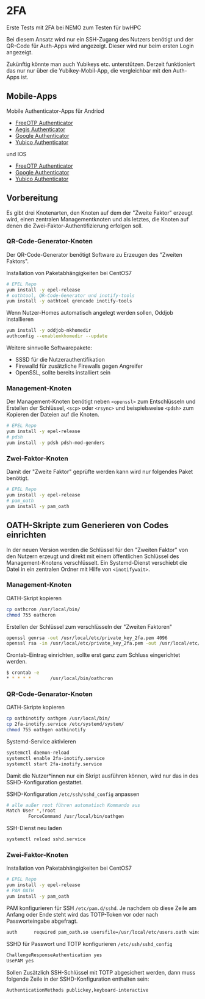 # 2FA
Erste Tests mit 2FA bei NEMO zum Testen für bwHPC

Bei diesem Ansatz wird nur ein SSH-Zugang des Nutzers benötigt und der QR-Code für Auth-Apps wird angezeigt. Dieser wird nur beim ersten Login angezeigt.

Zukünftig könnte man auch Yubikeys etc. unterstützen. Derzeit funktioniert das nur nur über die Yubikey-Mobil-App, die vergleichbar mit den Auth-Apps ist.

## Mobile-Apps

Mobile Authenticator-Apps für Andriod

* [FreeOTP Authenticator](https://play.google.com/store/apps/details?id=org.fedorahosted.freeotp)
* [Aegis Authenticator ](https://play.google.com/store/apps/details?id=com.beemdevelopment.aegis)
* [Google Authenticator](https://play.google.com/store/apps/details?id=com.google.android.apps.authenticator2)
* [Yubico Authenticator](https://play.google.com/store/apps/details?id=com.yubico.yubioath)

und IOS

* [FreeOTP Authenticator](https://apps.apple.com/us/app/freeotp-authenticator/id872559395)
* [Google Authenticator](https://apps.apple.com/us/app/google-authenticator/id388497605)
* [Yubico Authenticator](https://apps.apple.com/us/app/yubico-authenticator/id1476679808)

## Vorbereitung

Es gibt drei Knotenarten, den Knoten auf dem der "Zweite Faktor" erzeugt wird, einen zentralen Managementknoten und als letztes, die Knoten auf denen die Zwei-Faktor-Authentifizierung erfolgen soll.

### QR-Code-Generator-Knoten

Der QR-Code-Generator benötigt Software zu Erzeugen des "Zweiten Faktors".

Installation von Paketabhängigkeiten bei CentOS7
```bash
# EPEL Repo
yum install -y epel-release
# oathtool, QR-Code-Generator und inotify-tools
yum install -y oathtool qrencode inotify-tools
```

Wenn Nutzer-Homes automatisch angelegt werden sollen, Oddjob installieren
```bash
yum install -y oddjob-mkhomedir
authconfig --enablemkhomedir --update
```

Weitere sinnvolle Softwarepakete:
* SSSD für die Nutzerauthentifikation
* Firewalld für zusätzliche Firewalls gegen Angreifer
* OpenSSL, sollte bereits installiert sein

### Management-Knoten

Der Management-Knoten benötigt neben `<openssl>` zum Entschlüsseln und Erstellen der Schlüssel, `<scp>` oder `<rsync>` und beispielsweise `<pdsh>` zum Kopieren der Dateien auf die Knoten.

```bash
# EPEL Repo
yum install -y epel-release
# pdsh
yum install -y pdsh pdsh-mod-genders
```

### Zwei-Faktor-Knoten

Damit der "Zweite Faktor" geprüfte werden kann wird nur folgendes Paket benötigt.
```bash
# EPEL Repo
yum install -y epel-release
# pam_oath
yum install -y pam_oath
```

## OATH-Skripte zum Generieren von Codes einrichten

In der neuen Version werden die Schlüssel für den "Zweiten Faktor" von den Nutzern erzeugt und direkt mit einem öffentlichen Schlüssel des Management-Knotens verschlüsselt. Ein Systemd-Dienst verschiebt die Datei in ein zentralen Ordner mit Hilfe von `<inotifywait>`.

### Management-Knoten

OATH-Skript kopieren
```bash
cp oathcron /usr/local/bin/
chmod 755 oathcron
```

Erstellen der Schlüssel zum verschlüsseln der "Zweiten Faktoren"
```bash
openssl genrsa -out /usr/local/etc/private_key_2fa.pem 4096
openssl rsa -in /usr/local/etc/private_key_2fa.pem -out /usr/local/etc/public_key_2fa.pem -outform PEM -pubout
```

Crontab-Eintrag einrichten, sollte erst ganz zum Schluss eingerichtet werden.
```bash
$ crontab -e
* * * * *       /usr/local/bin/oathcron
```

### QR-Code-Genarator-Knoten

OATH-Skripte kopieren
```bash
cp oathinotify oathgen /usr/local/bin/
cp 2fa-inotify.service /etc/systemd/system/
chmod 755 oathgen oathinotify
```

Systemd-Service aktivieren
```bash
systemctl daemon-reload
systemctl enable 2fa-inotify.service
systemctl start 2fa-inotify.service
```

Damit die Nutzer*innen nur ein Skript ausführen können, wird nur das in des SSHD-Konfiguration gestattet.

SSHD-Konfiguration `/etc/ssh/sshd_config` anpassen
```bash
# alle außer root führen automatisch Kommando aus
Match User *,!root
        ForceCommand /usr/local/bin/oathgen
```

 SSH-Dienst neu laden
 ```bash
 systemctl reload sshd.service
```

### Zwei-Faktor-Knoten

Installation von Paketabhängigkeiten bei CentOS7
```bash
# EPEL Repo
yum install -y epel-release
# PAM OATH
yum install -y pam_oath
```

PAM konfigurieren für SSH `/etc/pam.d/sshd`. Je nachdem ob diese Zeile am Anfang oder Ende steht wird das TOTP-Token vor oder nach Passworteingabe abgefragt.
```bash
auth	  required pam_oath.so usersfile=/usr/local/etc/users.oath window=30 digits=6
```

SSHD für Passwort und TOTP konfigurieren `/etc/ssh/sshd_config`
```bash
ChallengeResponseAuthentication yes
UsePAM yes
```

Sollen Zusätzlich SSH-Schlüssel mit TOTP abgesichert werden, dann muss folgende Zeile in der SSHD-Konfiguration enthalten sein:
```bash
AuthenticationMethods publickey,keyboard-interactive
```
